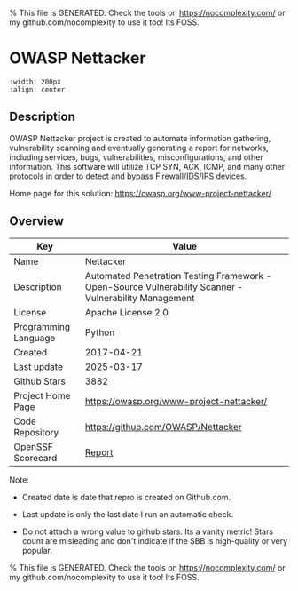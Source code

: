
% This file is GENERATED. Check the tools on https://nocomplexity.com/ or my github.com/nocomplexity to use it too! Its FOSS. 

# OWASP Nettacker


```{image} https://raw.githubusercontent.com/OWASP/Nettacker/master/nettacker/web/static/img/owasp.png 
:width: 200px 
:align: center 
```

## Description 

OWASP Nettacker project is created to automate information gathering, vulnerability scanning and eventually generating a report for networks, including services, bugs, vulnerabilities, misconfigurations, and other information. This software will utilize TCP SYN, ACK, ICMP, and many other protocols in order to detect and bypass Firewall/IDS/IPS devices. 

Home page for this solution: https://owasp.org/www-project-nettacker/ 

## Overview 

| Key | Value |
| --- | --- |
| Name | Nettacker |
| Description | Automated Penetration Testing Framework - Open-Source Vulnerability Scanner - Vulnerability Management |
| License | Apache License 2.0 |
| Programming Language | Python |
| Created | 2017-04-21 |
| Last update | 2025-03-17 |
| Github Stars | 3882 |
| Project Home Page | https://owasp.org/www-project-nettacker/ |
| Code Repository | https://github.com/OWASP/Nettacker |
| OpenSSF Scorecard | [Report](https://securityscorecards.dev/viewer/?uri=github.com/OWASP/Nettacker) |

Note:
 - Created date is date that repro is created on Github.com. 

- Last update is only the last date I run an automatic check. 

- Do not attach a wrong value to github stars. Its a vanity metric! Stars count are misleading and 
don't indicate if the SBB is high-quality or very popular.

% This file is GENERATED. Check the tools on https://nocomplexity.com/ or my github.com/nocomplexity to use it too! Its FOSS. 

